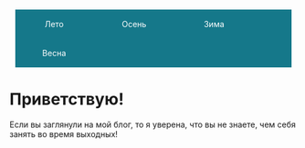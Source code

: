 
<html>
  <head>
    <meta charset="utf-8">
    <title>сайт</title>
<style>
#navbar, #navbar li {
  margin: 10;
  padding: 0;
}
#navbar {
  background: #15788A;
}
#navbar li {
  display: inline-block;
  width: 24%;
  text-align: center;
}
#navbar a {
  display: block;
  padding: 7px;
  color: white;
  text-decoration: none;
}
#navbar a:hover {
  background: #15856B;
}
</style>
  </head>
 
  <body>
<ul id="navbar">
  <li><a href="#1">Лето</a></li>
  <li><a href="#2">Осень</a></li>
  <li><a href="#3">Зима</a></li>
  <li><a href="#4">Весна</a></li>
</ul>

# Приветствую! 
Если вы заглянули на мой блог, то я уверена, что вы не знаете, чем себя занять во время выходных!

  </body>
</html>


